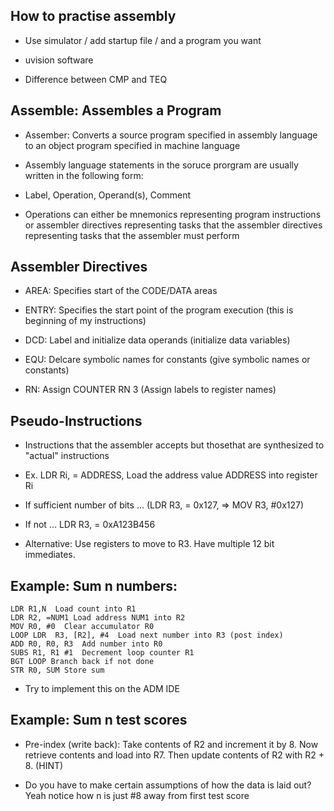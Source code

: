 ## How to practise assembly

- Use simulator / add startup file / and a program you want

- uvision software

- Difference between CMP and TEQ

## Assemble: Assembles a Program

- Assember: Converts a source program specified in assembly language to an object program specified in machine language

- Assembly language statements in the soruce prorgram are usually written in the following form:

- Label, Operation, Operand(s), Comment

- Operations can either be mnemonics representing program instructions or assembler directives representing tasks that the
assembler directives representing tasks that the assembler must perform

## Assembler Directives

- AREA: Specifies start of the CODE/DATA areas

- ENTRY: Specifies the start point of the program execution (this is beginning of my instructions)

- DCD: Label and initialize data operands (initialize data variables)

- EQU: Delcare symbolic names for constants (give symbolic names or constants)

- RN: Assign COUNTER RN 3 (Assign labels to register names)

## Pseudo-Instructions

- Instructions that the assembler accepts but thosethat are synthesized to "actual" instructions

- Ex. LDR Ri, = ADDRESS, Load the address value ADDRESS into register Ri

- If sufficient number of bits ... (LDR R3, = 0x127, => MOV R3, #0x127)

- If not ... LDR R3, = 0xA123B456

- Alternative: Use registers to move to R3. Have multiple 12 bit immediates.

## Example: Sum n numbers:

```
LDR R1,N  Load count into R1
LDR R2, =NUM1 Load address NUM1 into R2
MOV R0, #0  Clear accumulator R0
LOOP LDR  R3, [R2], #4  Load next number into R3 (post index)
ADD R0, R0, R3  Add number into R0
SUBS R1, R1 #1  Decrement loop counter R1
BGT LOOP Branch back if not done
STR R0, SUM Store sum
```
- Try to implement this on the ADM IDE

## Example: Sum n test scores
- Pre-index (write back): Take contents of R2 and increment it by 8. Now retrieve contents and load into R7. Then
update contents of R2 with R2 + 8. (HINT)

- Do you have to make certain assumptions of how the data is laid out? Yeah notice how n is just #8 away from first test score
